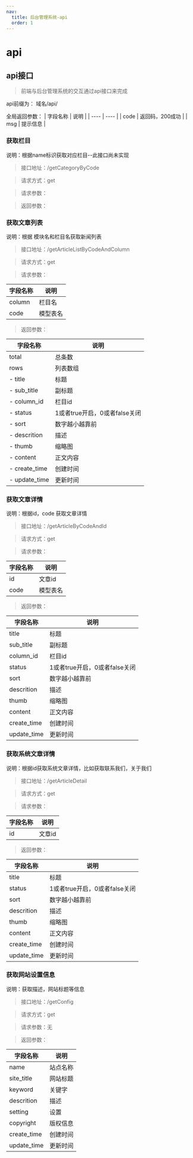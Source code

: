 ```yaml
---
nav:
  title: 后台管理系统-api
  order: 1
---
```


# api

## api接口

> 前端与后台管理系统的交互通过api接口来完成

api前缀为： 域名/api/

全局返回参数：
  | 字段名称 | 说明 |
  |  ----  | ----  |
  | code | 返回码，200成功 |
  | msg | 提示信息 |

### 获取栏目
说明：根据name标识获取对应栏目--此接口尚未实现

> 接口地址：/getCategoryByCode

> 请求方式：get

> 请求参数：

> 返回参数：

### 获取文章列表
说明：根据 模块名和栏目名获取新闻列表

> 接口地址：/getArticleListByCodeAndColumn

> 请求方式：get

> 请求参数：

  | 字段名称 | 说明 |
  |  ----  | ----  |
  | column | 栏目名 |
  | code | 模型表名 |

> 返回参数：

  | 字段名称 | 说明 |
  |  ----  | ----  |
  | total | 总条数 |
  | rows | 列表数组 |
  | - title | 标题 |
  | - sub_title | 副标题 |
  | - column_id | 栏目id |
  | - status | 1或者true开启，0或者false关闭 |
  | - sort | 数字越小越靠前 |
  | - descrition | 描述 |
  | - thumb | 缩略图 |
  | - content | 正文内容 |
  | - create_time | 创建时间 |
  | - update_time | 更新时间 |

### 获取文章详情
说明：根据id，code 获取文章详情

> 接口地址：/getArticleByCodeAndId

> 请求方式：get

> 请求参数：

  | 字段名称 | 说明 |
  |  ----  | ----  |
  | id | 文章id |
  | code | 模型表名 |

> 返回参数：

  | 字段名称 | 说明 |
  |  ----  | ----  |
  | title | 标题 |
  | sub_title | 副标题 |
  | column_id | 栏目id |
  | status | 1或者true开启，0或者false关闭 |
  | sort | 数字越小越靠前 |
  | descrition | 描述 |
  | thumb | 缩略图 |
  | content | 正文内容 |
  | create_time | 创建时间 |
  | update_time | 更新时间 |

### 获取系统文章详情
说明：根据id获取系统文章详情，比如获取联系我们，关于我们

> 接口地址：/getArticleDetail

> 请求方式：get

> 请求参数：

  | 字段名称 | 说明 |
  |  ----  | ----  |
  | id | 文章id |

> 返回参数：

  | 字段名称 | 说明 |
  |  ----  | ----  |
  | title | 标题 |
  | status | 1或者true开启，0或者false关闭 |
  | sort | 数字越小越靠前 |
  | descrition | 描述 |
  | thumb | 缩略图 |
  | content | 正文内容 |
  | create_time | 创建时间 |
  | update_time | 更新时间 |

### 获取网站设置信息
说明：获取描述，网站标题等信息

> 接口地址：/getConfig

> 请求方式：get

> 请求参数：无

> 返回参数：

  | 字段名称 | 说明 |
  |  ----  | ----  |
  | name | 站点名称 |
  | site_title | 网站标题 |
  | keyword | 关键字 |
  | descrition | 描述 |
  | setting | 设置 |
  | copyright | 版权信息 |
  | create_time | 创建时间 |
  | update_time | 更新时间 |




